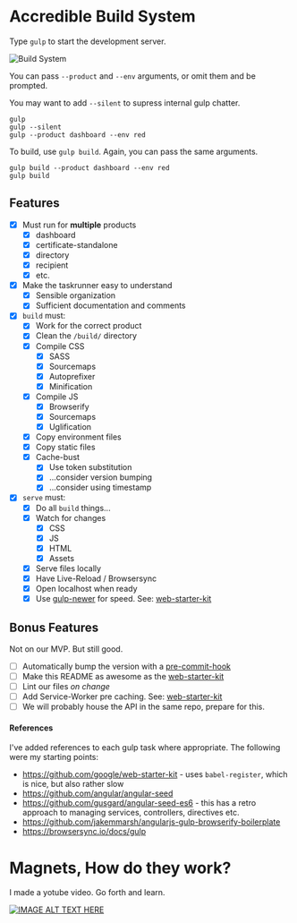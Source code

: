 # Accredible Build System

Type `gulp` to start the development server.

![Build System](https://user-images.githubusercontent.com/46879/29928916-0c6f2b16-8e62-11e7-8b61-1134b34768c7.gif)

You can pass `--product` and `--env` arguments, or omit them and be prompted.

You may want to add `--silent` to supress internal gulp chatter.

```shell
gulp
gulp --silent
gulp --product dashboard --env red
```

To build, use `gulp build`. Again, you can pass the same arguments.

```shell
gulp build --product dashboard --env red
gulp build
```

## Features

* [x] Must run for **multiple** products
    * [x] dashboard
    * [x] certificate-standalone
    * [x] directory
    * [x] recipient
    * [x] etc.
* [x] Make the taskrunner easy to understand
    * [x] Sensible organization
    * [x] Sufficient documentation and comments
* [x] `build` must:
    * [x] Work for the correct product
    * [x] Clean the `/build/` directory
    * [x] Compile CSS
        * [x] SASS
        * [x] Sourcemaps
        * [x] Autoprefixer
        * [x] Minification
    * [x] Compile JS
        * [x] Browserify
        * [X] Sourcemaps
        * [x] Uglification
    * [x] Copy environment files
    * [x] Copy static files
    * [x] Cache-bust
        * [x] Use token substitution
        * [x] ...consider version bumping
        * [x] ...consider using timestamp
* [x] `serve` must:
    * [x] Do all `build` things...
    * [x] Watch for changes
        * [x] CSS
        * [x] JS
        * [x] HTML
        * [x] Assets
    * [x] Serve files locally
    * [x] Have Live-Reload / Browsersync
    * [x] Open localhost when ready
    * [x] Use [gulp-newer](https://www.npmjs.com/package/gulp-newer) for speed. See: [web-starter-kit](https://github.com/google/web-starter-kit/blob/master/gulpfile.babel.js)

## Bonus Features

Not on our MVP. But still good.

* [ ] Automatically bump the version with a [pre-commit-hook](https://git-scm.com/book/gr/v2/Customizing-Git-Git-Hooks)
* [ ] Make this README as awesome as the [web-starter-kit](https://github.com/google/web-starter-kit)
* [ ] Lint our files _on change_
* [ ] Add Service-Worker pre caching. See: [web-starter-kit](https://github.com/google/web-starter-kit/blob/master/gulpfile.babel.js)
* [ ] We will probably house the API in the same repo, prepare for this.

#### References

I've added references to each gulp task where appropriate. The following were my starting points:

* https://github.com/google/web-starter-kit - uses `babel-register`, which is nice, but also rather slow
* https://github.com/angular/angular-seed
* https://github.com/gusgard/angular-seed-es6 - this has a retro approach to managing services, controllers, directives etc.
* https://github.com/jakemmarsh/angularjs-gulp-browserify-boilerplate
* https://browsersync.io/docs/gulp

# Magnets, How do they work?

I made a yotube video. Go forth and learn.

[![IMAGE ALT TEXT HERE](https://img.youtube.com/vi/HU7QPPfZLOA/0.jpg)](https://www.youtube.com/watch?v=HU7QPPfZLOA)
